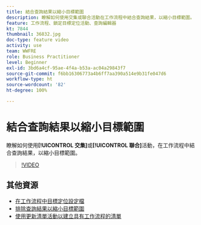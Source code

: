 ```yaml
---
title: 結合查詢結果以縮小目標範圍
description: 瞭解如何使用交集或聯合活動在工作流程中結合查詢結果，以縮小目標範圍。
feature: 工作流程、鎖定目標定位活動、查詢編輯器
kt: 7844
thumbnail: 36832.jpg
doc-type: feature video
activity: use
team: WWFRE
role: Business Practitioner
level: Beginner
exl-id: 3bd6a4cf-95ae-4f4a-b53a-ac04a29843f7
source-git-commit: f6bb16306773a4b6ff7aa390a514e9b31fe047d6
workflow-type: ht
source-wordcount: '82'
ht-degree: 100%

---
```


# 結合查詢結果以縮小目標範圍

瞭解如何使用&#x200B;**[!UICONTROL 交集]**&#x200B;或&#x200B;**[!UICONTROL 聯合]**&#x200B;活動，在工作流程中結合查詢結果，以縮小目標範圍。

>[!VIDEO](https://video.tv.adobe.com/v/36832?quality=12)

## 其他資源

* [在工作流程中目標定位設定檔](/help/profile-management/target-profiles-in-a-workflow.md)
* [排除查詢結果以縮小目標範圍](/help/process-management/refine-targets-by-excluding-query-results.md)
* [使用更新清單活動以建立具有工作流程的清單](/help/process-management/use-the-update-list-activity.md)
